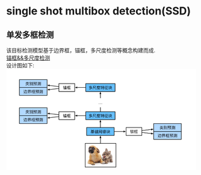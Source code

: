 single shot multibox detection(SSD)
==================================
单发多框检测
----------------
该目标检测模型基于边界框，锚框，多尺度检测等概念构建而成.<br>
[锚框&&多尺度检测](../README.md)<br>
设计图如下:<br>
![SSD](https://github.com/MA-JIE/pytorch-deep-learning/blob/master/%E8%AE%A1%E7%AE%97%E6%9C%BA%E8%A7%86%E8%A7%89%E5%9F%BA%E7%A1%80/SSD/img/SSD.png)<br>

